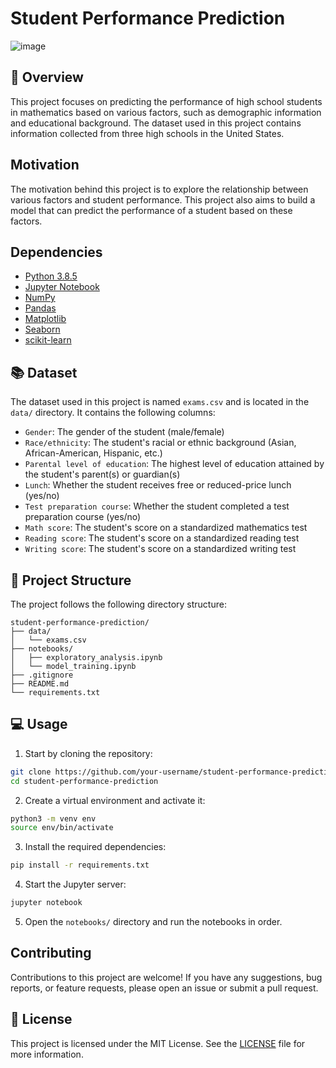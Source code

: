 # Student Performance Prediction

![image](https://github.com/g3rley/student-performance-prediction/assets/96620547/44504eef-8d8e-4bf7-9209-54ae4ddcdec6)
## 📝 Overview

This project focuses on predicting the performance of high school students in mathematics based on various factors, such as demographic information and educational background. The dataset used in this project contains information collected from three high schools in the United States.

## Motivation

The motivation behind this project is to explore the relationship between various factors and student performance. This project also aims to build a model that can predict the performance of a student based on these factors.

## Dependencies

- [Python 3.8.5](https://www.python.org/downloads/release/python-385/)
- [Jupyter Notebook](https://jupyter.org/install)
- [NumPy](https://numpy.org/install/)
- [Pandas](https://pandas.pydata.org/pandas-docs/stable/getting_started/install.html)
- [Matplotlib](https://matplotlib.org/stable/users/installing.html)
- [Seaborn](https://seaborn.pydata.org/installing.html)
- [scikit-learn](https://scikit-learn.org/stable/install.html)


## 📚 Dataset

The dataset used in this project is named `exams.csv` and is located in the `data/` directory. It contains the following columns:

- `Gender`: The gender of the student (male/female)
- `Race/ethnicity`: The student's racial or ethnic background (Asian, African-American, Hispanic, etc.)
- `Parental level of education`: The highest level of education attained by the student's parent(s) or guardian(s)
- `Lunch`: Whether the student receives free or reduced-price lunch (yes/no)
- `Test preparation course`: Whether the student completed a test preparation course (yes/no)
- `Math score`: The student's score on a standardized mathematics test
- `Reading score`: The student's score on a standardized reading test
- `Writing score`: The student's score on a standardized writing test

## 📁 Project Structure

The project follows the following directory structure:

```
student-performance-prediction/
├── data/
│   └── exams.csv
├── notebooks/
│   ├── exploratory_analysis.ipynb
│   └── model_training.ipynb
├── .gitignore
├── README.md
└── requirements.txt
```

## 💻 Usage

1. Start by cloning the repository:

```bash
git clone https://github.com/your-username/student-performance-prediction.git
cd student-performance-prediction
```

2. Create a virtual environment and activate it:

```bash
python3 -m venv env
source env/bin/activate
```

3. Install the required dependencies:

```bash
pip install -r requirements.txt
```

4. Start the Jupyter server:

```bash
jupyter notebook
```

5. Open the `notebooks/` directory and run the notebooks in order.

## Contributing

Contributions to this project are welcome! If you have any suggestions, bug reports, or feature requests, please open an issue or submit a pull request.

## 📜 License

This project is licensed under the MIT License. See the [LICENSE](LICENSE) file for more information.
```
